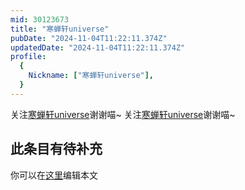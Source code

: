 ```yaml
---
mid: 30123673
title: "寒蝉轩universe"
pubDate: "2024-11-04T11:22:11.374Z"
updatedDate: "2024-11-04T11:22:11.374Z"
profile:
  {
    Nickname: ["寒蝉轩universe"],
  }
---
```


关注[寒蝉轩universe](https://space.bilibili.com/30123673)谢谢喵~ 关注[寒蝉轩universe](https://space.bilibili.com/30123673)谢谢喵~

## 此条目有待补充
你可以在[这里](https://github.com/Yuhanawa/VTuber.ICU-Content/edit/master/v/寒蝉轩universe/index.md)编辑本文
